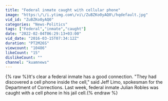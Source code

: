 ```yaml
---
title: "Federal inmate caught with cellular phone"
image: "https:\/\/i.ytimg.com\/vi\/ZuBZKo0yAQ0\/hqdefault.jpg"
vid_id: "ZuBZKo0yAQ0"
categories: "News-Politics"
tags: ["Federal","inmate","caught"]
date: "2022-02-04T06:29:13+03:00"
vid_date: "2016-03-15T07:34:12Z"
duration: "PT2M26S"
viewcount: "10486"
likeCount: "15"
dislikeCount: ""
channel: "kuamnews"
---
```

{% raw %}It's clear a federal inmate has a good connection. &quot;They had discovered a cell phone inside the cell,&quot; said Jeff Limo, spokesman for the Department of Corrections. Last week, federal inmate Julian Robles was caught with a cell phone in his jail cell.{% endraw %}
